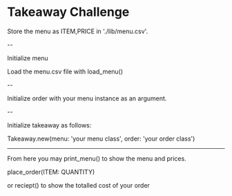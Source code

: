 # Takeaway Challenge #

Store the menu as ITEM,PRICE in './lib/menu.csv'.

--

Initialize menu

Load the menu.csv file with load_menu()

--

Initialize order with your menu instance as an argument.

--

Initialize takeaway as follows:

Takeaway.new(menu: 'your menu class', order: 'your order class')

---

From here you may print_menu() to show the menu and prices.

place_order(ITEM: QUANTITY)

or reciept() to show the totalled cost of your order